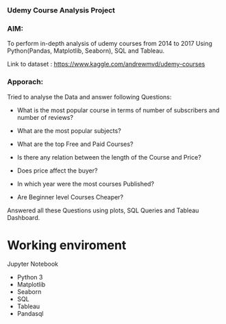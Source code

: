 ### Udemy Course Analysis Project



### AIM: 
To perform in-depth analysis of udemy courses from 2014 to 2017 Using Python(Pandas, Matplotlib, Seaborn), SQL and Tableau.

Link to dataset : https://www.kaggle.com/andrewmvd/udemy-courses

### Apporach:

Tried to analyse the Data and answer following Questions:

* What is the most popular course in terms of number of subscribers and number of reviews?

* What are the most popular subjects?

* What are the top Free and Paid Courses?

* Is there any relation between the length of the Course and Price?

* Does price affect the buyer?

* In which year were the most courses Published?

* Are Beginner level Courses Cheaper?

Answered all these Questions using plots, SQL Queries and Tableau Dashboard.

# Working enviroment
Jupyter Notebook
  - Python 3
  - Matplotlib
  - Seaborn
  - SQL
  - Tableau
  - Pandasql
  

